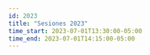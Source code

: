 ```yaml
---
id: 2023
title: "Sesiones 2023"
time_start: 2023-07-01T13:30:00-05:00
time_end: 2023-07-01T14:15:00-05:00
---
```


